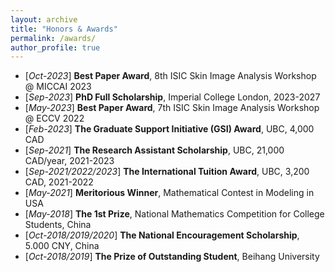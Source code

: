 ```yaml
---
layout: archive
title: "Honors & Awards"
permalink: /awards/
author_profile: true
---
```


<!-- {% if author.googlescholar %}
  You can also find my articles on <u><a href="{{author.googlescholar}}">my Google Scholar profile</a>.</u>
{% endif %}

{% include base_path %}

{% for post in site.publications reversed %}
  {% include archive-single.html %}
{% endfor %} -->

* [*Oct-2023*] **Best Paper Award**, 8th ISIC Skin Image Analysis Workshop @ MICCAI 2023
* [*Sep-2023*] **PhD Full Scholarship**, Imperial College London, 2023-2027
* [*May-2023*] **Best Paper Award**, 7th ISIC Skin Image Analysis Workshop @ ECCV 2022
* [*Feb-2023*] **The Graduate Support Initiative (GSI) Award**, UBC, 4,000 CAD
* [*Sep-2021*] **The Research Assistant Scholarship**, UBC, 21,000 CAD/year, 2021-2023
* [*Sep-2021/2022/2023*] **The International Tuition Award**, UBC, 3,200 CAD, 2021-2022
* [*May-2021*] **Meritorious Winner**, Mathematical Contest in Modeling in USA
* [*May-2018*] **The 1st Prize**, National Mathematics Competition for College Students, China
* [*Oct-2018/2019/2020*] **The National Encouragement Scholarship**, 5.000 CNY, China
* [*Oct-2018/2019*] **The Prize of Outstanding Student**, Beihang University

